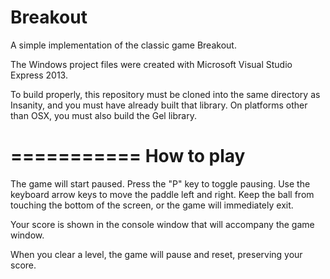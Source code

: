 Breakout
========

A simple implementation of the classic game Breakout.

The Windows project files were created with Microsoft Visual Studio Express 2013.

To build properly, this repository must be cloned into the same directory as Insanity, and you must have already built that library. On platforms other than OSX, you must also build the Gel library.

===========
How to play
===========

The game will start paused. Press the "P" key to toggle pausing.
Use the keyboard arrow keys to move the paddle left and right.
Keep the ball from touching the bottom of the screen, or the game will immediately exit.

Your score is shown in the console window that will accompany the game window.

When you clear a level, the game will pause and reset, preserving your score.
